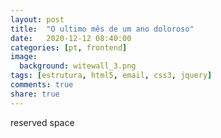 ```yaml
---
layout: post
title:  "O ultimo mês de um ano doloroso"
date:   2020-12-12 08:40:00
categories: [pt, frontend]
image:
  background: witewall_3.png
tags: [estrutura, html5, email, css3, jquery]
comments: true
share: true
---
```

reserved space